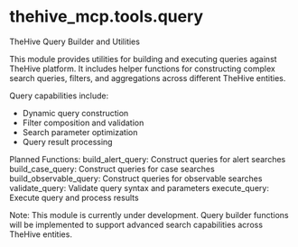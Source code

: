 # thehive_mcp.tools.query

TheHive Query Builder and Utilities

This module provides utilities for building and executing queries against TheHive
platform. It includes helper functions for constructing complex search queries,
filters, and aggregations across different TheHive entities.

Query capabilities include:
- Dynamic query construction
- Filter composition and validation
- Search parameter optimization
- Query result processing

Planned Functions:
    build_alert_query: Construct queries for alert searches
    build_case_query: Construct queries for case searches
    build_observable_query: Construct queries for observable searches
    validate_query: Validate query syntax and parameters
    execute_query: Execute query and process results

Note:
    This module is currently under development. Query builder functions will be
    implemented to support advanced search capabilities across TheHive entities.

